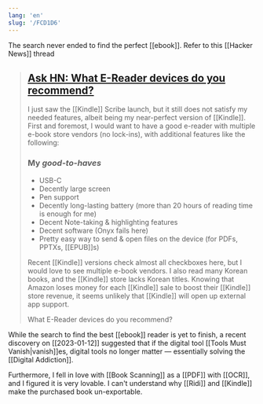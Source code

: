 ```yaml
---
lang: 'en'
slug: '/FCD1D6'
---
```


The search never ended to find the perfect [[ebook]]. Refer to this [[Hacker News]] thread

> ## [Ask HN: What E-Reader devices do you recommend?](https://news.ycombinator.com/item?id=33026953)
>
> I just saw the [[Kindle]] Scribe launch, but it still does not satisfy my needed features, albeit being my near-perfect version of [[Kindle]]. First and foremost, I would want to have a good e-reader with multiple e-book store vendors (no lock-ins), with additional features like the following:
>
> ### My _good-to-haves_
>
> - USB-C
> - Decently large screen
> - Pen support
> - Decently long-lasting battery (more than 20 hours of reading time is enough for me)
> - Decent Note-taking & highlighting features
> - Decent software (Onyx fails here)
> - Pretty easy way to send & open files on the device (for PDFs, PPTXs, [[EPUB]]s)
>
> Recent [[Kindle]] versions check almost all checkboxes here, but I would love to see multiple e-book vendors. I also read many Korean books, and the [[Kindle]] store lacks Korean titles. Knowing that Amazon loses money for each [[Kindle]] sale to boost their [[Kindle]] store revenue, it seems unlikely that [[Kindle]] will open up external app support.
>
> What E-Reader devices do you recommend?

While the search to find the best [[ebook]] reader is yet to finish, a recent discovery on [[2023-01-12]] suggested that if the digital tool [[Tools Must Vanish|vanish]]es, digital tools no longer matter — essentially solving the [[Digital Addiction]].

Furthermore, I fell in love with [[Book Scanning]] as a [[PDF]] with [[OCR]], and I figured it is very lovable. I can't understand why [[Ridi]] and [[Kindle]] make the purchased book un-exportable.
